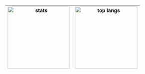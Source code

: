 |<img height=200 alt="stats" src="https://github-readme-stats.vercel.app/api?username=NinjaNas&show_icons=true&theme=tokyonight" /> |<img height=200 alt="top langs" src="https://github-readme-stats.vercel.app/api/top-langs/?username=NinjaNas&layout=compact" /> |
| ------------- | ------------- |
